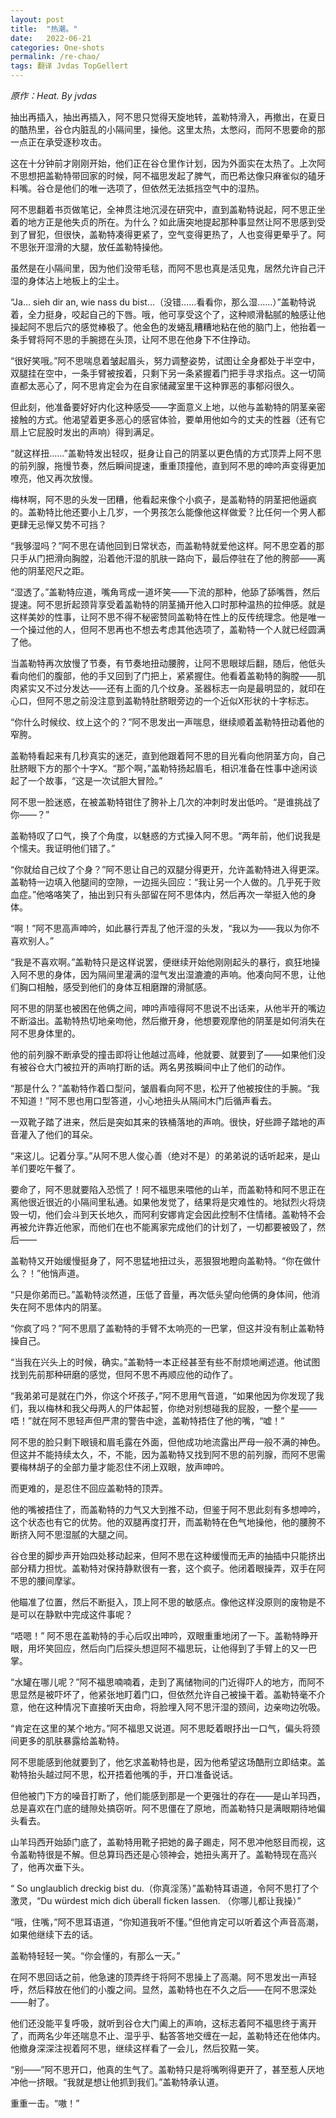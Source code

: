 ```yaml
---
layout: post
title:  "热潮。"
date:   2022-06-21
categories: One-shots
permalink: /re-chao/
tags: 翻译 Jvdas TopGellert
---
```

*原作：Heat. By jvdas*




抽出再插入，抽出再插入，阿不思只觉得天旋地转，盖勒特滑入，再撤出，在夏日的酷热里，谷仓内脏乱的小隔间里，操他。这里太热，太憋闷，而阿不思要命的那一点正在承受逐秒攻击。

这在十分钟前才刚刚开始，他们正在谷仓里作计划，因为外面实在太热了。上次阿不思想把盖勒特带回家的时候，阿不福思发起了脾气，而巴希达像只麻雀似的磕牙料嘴。谷仓是他们的唯一选项了，但依然无法抵挡空气中的湿热。

阿不思翻着书页做笔记，全神贯注地沉浸在研究中，直到盖勒特说起，阿不思正坐着的地方正是他失贞的所在。为什么？如此唐突地提起那种事显然让阿不思感到受到了冒犯，但很快，盖勒特凑得更紧了，空气变得更热了，人也变得更晕乎了。阿不思张开湿滑的大腿，放任盖勒特操他。

虽然是在小隔间里，因为他们没带毛毯，而阿不思也真是活见鬼，居然允许自己汗湿的身体沾上地板上的尘土。

“Ja... sieh dir an, wie nass du bist...（没错……看看你，那么湿……）”盖勒特说着，全力挺身，咬起自己的下唇。哦，他可享受这个了，这种顺滑黏腻的触感让他操起阿不思后穴的感觉棒极了。他金色的发蜷乱糟糟地粘在他的脑门上，他抬着一条手臂将阿不思的手腕摁在头顶，让阿不思在他身下不住挣动。

“很好笑哦。”阿不思喘息着皱起眉头，努力调整姿势，试图让全身都处于半空中，双腿挂在空中，一条手臂被按着，只剩下另一条紧握着门把手寻求指点。这一切简直都太恶心了，阿不思肯定会为在自家储藏室里干这种罪恶的事郁闷很久。

但此刻，他准备要好好内化这种感受——字面意义上地，以他与盖勒特的阴茎亲密接触的方式。他渴望着更多恶心的感官体验，要单用他如今的丈夫的性器（还有它扇上它屁股时发出的声响）得到满足。

“就这样扭……”盖勒特发出轻叹，挺身让自己的阴茎以更色情的方式顶弄上阿不思的前列腺，拖慢节奏，然后瞬间提速，重重顶撞他，直到阿不思的呻吟声变得更加嘹亮，他又再次放慢。

梅林啊，阿不思的头发一团糟，他看起来像个小疯子，是盖勒特的阴茎把他逼疯的。盖勒特比他还要小上几岁，一个男孩怎么能像他这样做爱？比任何一个男人都更肆无忌惮又势不可挡？

“我够湿吗？”阿不思在请他回到日常状态，而盖勒特就爱他这样。阿不思空着的那只手从门把滑向胸膛，沿着他汗湿的肌肤一路向下，最后停驻在了他的胯部——离他的阴茎咫尺之距。

“湿透了。”盖勒特应道，嘴角弯成一道坏笑——下流的那种，他舔了舔嘴唇，然后提速。阿不思折起颈背享受着盖勒特的阴茎捅开他入口时那种温热的拉伸感。就是这样美妙的性事，让阿不思不得不秘密赞同盖勒特在性上的反传统理念。他是唯一一个操过他的人，但阿不思再也不想去考虑其他选项了，盖勒特一个人就已经圆满了他。

当盖勒特再次放慢了节奏，有节奏地扭动腰胯，让阿不思眼球后翻，随后，他低头看向他们的腹部，他的手又回到了门把上，紧紧握住。他看着盖勒特的胸膛——肌肉紧实又不过分发达——还有上面的几个纹身。圣器标志一向是最明显的，就印在心口，但阿不思之前没注意到盖勒特肚脐眼旁边的一个近似X形状的十字标志。

“你什么时候纹、纹上这个的？”阿不思发出一声喘息，继续顺着盖勒特扭动着他的窄胯。

盖勒特看起来有几秒真实的迷茫，直到他跟着阿不思的目光看向他阴茎方向，自己肚脐眼下方的那个十字X。“那个啊，”盖勒特扬起眉毛，相识准备在性事中途闲谈起了一个故事，“这是一次试胆大冒险。”

阿不思一脸迷惑，在被盖勒特钳住了胯补上几次的冲刺时发出低吟。“是谁挑战了你——？”

盖勒特叹了口气，换了个角度，以魅惑的方式操入阿不思。“两年前，他们说我是个懦夫。我证明他们错了。”

“你就给自己纹了个身？”阿不思让自己的双腿分得更开，允许盖勒特进入得更深。盖勒特一边填入他腿间的空隙，一边摇头回应：“我让另一个人做的。几乎死于败血症。”他咯咯笑了，抽出到只有头部留在阿不思体内，然后再次一举挺入他的身体。

“啊！”阿不思高声呻吟，如此暴行弄乱了他汗湿的头发，“我以为——我以为你不喜欢别人。”

“我是不喜欢啊。”盖勒特只是这样说罢，便继续开始他刚刚起头的暴行，疯狂地操入阿不思的身体，因为隔间里灌满的湿气发出湿漉漉的声响。他凑向阿不思，让他们胸口相触，感受到他们的身体互相磨蹭的滑腻感。

阿不思的阴茎也被困在他俩之间，呻吟声噎得阿不思说不出话来，从他半开的嘴边不断溢出。盖勒特热切地亲吻他，然后撤开身，他想要观摩他的阴茎是如何消失在阿不思身体里的。

他的前列腺不断承受的撞击即将让他越过高峰，他就要、就要到了——如果他们没有被谷仓大门被拉开的声响打断的话。两名男孩瞬间中止了他们的动作。

“那是什么？”盖勒特作着口型问，皱眉看向阿不思，松开了他被按住的手腕。“我不知道！”阿不思也用口型答道，小心地扭头从隔间木门后循声看去。

一双靴子踏了进来，然后是突如其来的铁桶落地的声响。很快，好些蹄子踏地的声音灌入了他们的耳朵。

“来这儿。记着分享。”从阿不思人俊心善（绝对不是）的弟弟说的话听起来，是山羊们要吃午餐了。

要命了，阿不思就要陷入恐慌了！阿不福思来喂他的山羊，而盖勒特和阿不思正在离他很近很近的小隔间里私通。如果他发觉了，结果将是灾难性的。地狱烈火将烧毁一切，他们会斗到天长地久，而阿利安娜肯定会因此控制不住情绪。盖勒特不会再被允许靠近他家，而他们在也不能离家完成他们的计划了，一切都要被毁了，然后——

盖勒特又开始缓慢挺身了，阿不思猛地扭过头，恶狠狠地瞪向盖勒特。“你在做什么？！”他悄声道。

“只是你弟而已。”盖勒特淡然道，压低了音量，再次低头望向他俩的身体间，他消失在阿不思体内的阴茎。

“你疯了吗？”阿不思扇了盖勒特的手臂不太响亮的一巴掌，但这并没有制止盖勒特操自己。

“当我在兴头上的时候，确实。”盖勒特一本正经甚至有些不耐烦地阐述道。他试图找到先前那种研磨的感觉，但阿不思不再顺应他的动作了。

“我弟弟可是就在门外，你这个坏孩子，”阿不思用气音道，“如果他因为你发现了我们，我以梅林和我父母两人的尸体起誓，你绝对别想碰我的屁股，一整个星——唔！”就在阿不思轻声但严肃的警告中途，盖勒特捂住了他的嘴，“嘘！”

阿不思的脸只剩下眼镜和眉毛露在外面，但他成功地流露出严母一般不满的神色。但这并不能持续太久，不，不能，因为盖勒特又找到阿不思的前列腺，而阿不思需要梅林胡子的全部力量才能忍住不闭上双眼，放声呻吟。

而更难的，是忍住不回应盖勒特的顶弄。

他的嘴被捂住了，而盖勒特的力气又大到推不动，但鉴于阿不思此刻有多想呻吟，这个状态也有它的优势。他的双腿再度打开，而盖勒特在色气地操他，他的腰胯不断挤入阿不思湿腻的大腿之间。

谷仓里的脚步声开始四处移动起来，但阿不思在这种缓慢而无声的抽插中只能挤出部分精力担忧。盖勒特对保持静默很有一套，这个疯子。他闭着眼操弄，双手在阿不思的腰间摩挲。

他瞄准了位置，然后不断挺入，顶上阿不思的敏感点。像他这样没原则的废物是不是可以在静默中完成这件事呢？

“唔嗯！” 阿不思在盖勒特的手心后叹出呻吟，双眼重重地闭了一下。盖勒特睁开眼，用坏笑回应，然后向门后探头想逗阿不福思玩，让他得到了手臂上的又一巴掌。

“水罐在哪儿呢？”阿不福思喃喃着，走到了离储物间的门近得吓人的地方，而阿不思显然是被吓坏了，他紧张地盯着门口，但依然允许自己被操干着。盖勒特毫不介意，他在这种情况下直接听天由命，将脸埋入阿不思汗湿的颈间，边亲吻边吮吸。

“肯定在这里的某个地方。”阿不福思又说道。阿不思眨着眼抒出一口气，偏头将颈间更多的肌肤暴露给盖勒特。

阿不思能感到他就要到了，他乞求盖勒特也是，因为他希望这场酷刑立即结束。盖勒特抬头越过阿不思，松开捂着他嘴的手，开口准备说话。

但他被门下方的噪音打断了，他们能感到那是一个更强壮的存在——是山羊玛西，总是喜欢在门底的缝隙处搞窃听。阿不思僵在了原地，而盖勒特只是满眼期待地偏头看去。

山羊玛西开始舔门底了，盖勒特用靴子把她的鼻子踢走，阿不思冲他怒目而视，这令盖勒特很是不解。但总算玛西还是心领神会，她扭头离开了。盖勒特现在高兴了，他再次垂下头。

“ So unglaublich dreckig bist du.（你真淫荡）”盖勒特耳语道，令阿不思打了个激灵，“Du würdest mich dich überall ficken lassen. （你哪儿都让我操）”

“哦，住嘴，”阿不思耳语道，“你知道我听不懂。”但他肯定可以听着这个声音高潮，如果他继续下去的话。

盖勒特轻轻一笑。“你会懂的，有那么一天。”

在阿不思回话之前，他急速的顶弄终于将阿不思操上了高潮。阿不思发出一声轻呼，然后释放在他们的小腹之间。显然，盖勒特也在不久之后——在阿不思深处——射了。

他们还没能平复呼吸，就听到谷仓大门阖上的声响，这标志着阿不福思终于离开了，而两名少年还喘息不止、湿乎乎、黏答答地交缠在一起，盖勒特还在他体内。他撤身深深注视着阿不思，继续这样看了一会儿，然后狡黠一笑。

“别——”阿不思开口，他真的生气了。盖勒特只是将嘴咧得更开了，甚至惹人厌地冲他一挤眼。“我就是想让他抓到我们。”盖勒特承认道。

重重一击。“嗷！”

